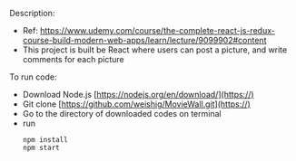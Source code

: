 Description:

* Ref: https://www.udemy.com/course/the-complete-react-js-redux-course-build-modern-web-apps/learn/lecture/9099902#content
* This project is built be React where users can post a picture, and write comments for each picture

To run code:

* Download Node.js [https://nodejs.org/en/download/](https://)
* Git clone [https://github.com/weishig/MovieWall.git](https://)
* Go to the directory of downloaded codes on terminal
* run
  ```
  npm install
  npm start
  ```
